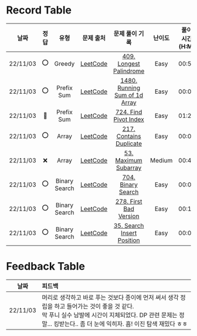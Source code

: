 # Record Table

|   날짜   | 정답 |     유형      |                             문제 출처                              |                 문제 풀이 기록                 | 난이도 | 풀이 시간 (H:M) |  언어   |       참고       |
| :------: | :--: | :-----------: | :----------------------------------------------------------------: | :--------------------------------------------: | :----: | :-------------: | :-----: | :--------------: |
| 22/11/03 |  ⭕  |    Greedy     |   [LeetCode](https://leetcode.com/problems/longest-palindrome/)    |    [409. Longest Palindrome](/2022/1103.py)    |  Easy  |      00:50      | Python3 |                  |
| 22/11/03 |  ⭕  |  Prefix Sum   | [LeetCode](https://leetcode.com/problems/running-sum-of-1d-array/) | [1480. Running Sum of 1d Array](/2022/1103.py) |  Easy  |      00:08      | Python3 |  LeetCode 75 I   |
| 22/11/03 |  🔺  |  Prefix Sum   |    [LeetCode](https://leetcode.com/problems/find-pivot-index/)     |     [724. Find Pivot Index](/2022/1103.py)     |  Easy  |      01:25      | Python3 |  LeetCode 75 I   |
| 22/11/03 |  ⭕  |     Array     |   [LeetCode](https://leetcode.com/problems/contains-duplicate/)    |    [217. Contains Duplicate](/2022/1103.py)    |  Easy  |      00:07      | Python3 | Data Structure I |
| 22/11/03 |  ❌  |     Array     |    [LeetCode](https://leetcode.com/problems/maximum-subarray/)     |     [53. Maximum Subarray](/2022/1103.py)      | Medium |      00:40      | Python3 | Data Structure I |
| 22/11/03 |  ⭕  | Binary Search |      [LeetCode](https://leetcode.com/problems/binary-search/)      |      [704. Binary Search](/2022/1103.py)       |  Easy  |      00:08      | Python3 |   Algorithm I    |
| 22/11/03 |  ⭕  | Binary Search |    [LeetCode](https://leetcode.com/problems/first-bad-version/)    |    [278. First Bad Version](/2022/1103.py)     |  Easy  |      00:16      | Python3 |   Algorithm I    |
| 22/11/03 |  ⭕  | Binary Search | [LeetCode](https://leetcode.com/problems/search-insert-position/)  |  [35. Search Insert Position](/2022/1103.py)   |  Easy  |      00:04      | Python3 |   Algorithm I    |

# Feedback Table

|   날짜   | 피드백                                                                                                                                                                                                                  |
| :------: | :---------------------------------------------------------------------------------------------------------------------------------------------------------------------------------------------------------------------- |
| 22/11/03 | 머리로 생각하고 바로 푸는 것보다 종이에 먼저 써서 생각 정립을 하고 들어가는 것이 좋을 것 같다.<br>막 푸니 실수 남발에 시간이 지체되었다. DP 관련 문제는 정말... 킹받는다.. 좀 더 눈에 익히자. 흠! 이진 탐색 재밌다 ㅎㅎ |
